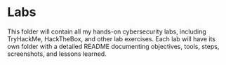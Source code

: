 # Labs

This folder will contain all my hands-on cybersecurity labs, including TryHackMe, HackTheBox, and other lab exercises. Each lab will have its own folder with a detailed README documenting objectives, tools, steps, screenshots, and lessons learned.
